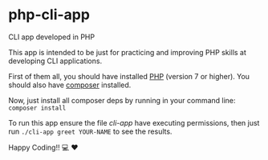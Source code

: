 # php-cli-app
CLI app developed in PHP

This app is intended to be just for practicing and improving PHP skills at developing CLI applications.

First of them all, you should have installed [PHP](http://php.net/manual/en/install.php) (version 7 or higher). 
You should also have [composer](https://getcomposer.org/download/) installed.

Now, just install all composer deps by running in your command line:
`composer install`

To run this app ensure the file *cli-app* have executing permissions, then just run `./cli-app greet YOUR-NAME` to see the results.

Happy Coding!! :computer: :heart:
